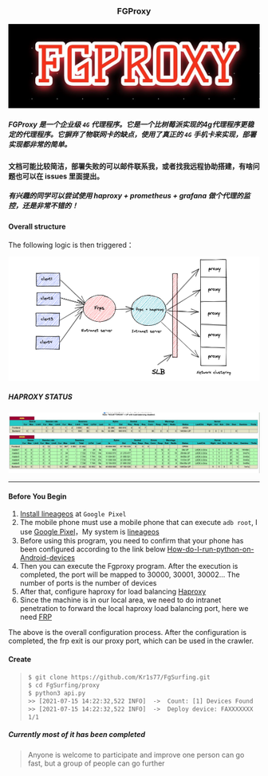 <h3 align="center"> FGProxy </h2>

<p align="center"><img src="https://raw.githubusercontent.com/Kr1s77/FgSurfing/main/log.png" 
        alt="Master"></p>


##### FGProxy 是一个企业级 `4G` 代理程序。它是一个比树莓派实现的4g代理程序更稳定的代理程序。它摒弃了物联网卡的缺点，使用了真正的 `4G` 手机卡来实现，部署实现都非常的简单。

#### 文档可能比较简洁，部署失败的可以邮件联系我，或者找我远程协助搭建，有啥问题也可以在 issues 里面提出。
##### 有兴趣的同学可以尝试使用 haproxy + prometheus + grafana 做个代理的监控，还是非常不错的！


#### Overall structure

The following logic is then triggered：
<p align="center"><img src="https://github.com/Kr1s77/FgSurfing/blob/main/Fgproxy.png?raw=true" alt="Master"></p>


##### HAPROXY STATUS 
<p align="center"><img src="https://raw.githubusercontent.com/Kr1s77/FgSurfing/main/haproxy.png" alt="Master"></p>

---

#### Before You Begin
1. [Install lineageos](https://wiki.lineageos.org/devices/sailfish/install) at `Google Pixel`
2. The mobile phone must use a mobile phone that can execute `adb root`, I use [Google Pixel](https://en.wikipedia.org/wiki/Pixel_(1st_generation))，My system is [lineageos](https://www.lineageos.org/) 
3. Before using this program, you need to confirm that your phone has been configured according to the link below [How-do-I-run-python-on-Android-devices](https://kr1s77.github.io/2021/7/12/How-do-I-run-python-on-Android-devices/)
4. Then you can execute the Fgproxy program. After the execution is completed, the port will be mapped to 30000, 30001, 30002... The number of ports is the number of devices 
5. After that, configure haproxy for load balancing [Haproxy](https://github.com/haproxy/haproxy)
6. Since the machine is in our local area, we need to do intranet penetration to forward the local haproxy load balancing port, here we need [FRP](https://github.com/fatedier/frp)

The above is the overall configuration process. After the configuration is completed, the frp exit is our proxy port, which can be used in the crawler. 

#### Create

>   ```shell
>   $ git clone https://github.com/Kr1s77/FgSurfing.git
>   $ cd FgSurfing/proxy
>   $ python3 api.py
>   >> [2021-07-15 14:22:32,522 INFO]  ->  Count: [1] Devices Found
>   >> [2021-07-15 14:22:32,522 INFO]  ->  Deploy device: FAXXXXXXX  1/1
>   ```

##### Currently most of it has been completed
> Anyone is welcome to participate and improve
> one person can go fast, but a group of people can go further

